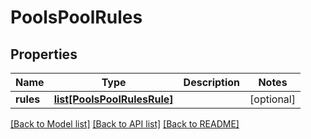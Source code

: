 # PoolsPoolRules

## Properties
Name | Type | Description | Notes
------------ | ------------- | ------------- | -------------
**rules** | [**list[PoolsPoolRulesRule]**](PoolsPoolRulesRule.md) |  | [optional] 

[[Back to Model list]](../README.md#documentation-for-models) [[Back to API list]](../README.md#documentation-for-api-endpoints) [[Back to README]](../README.md)


